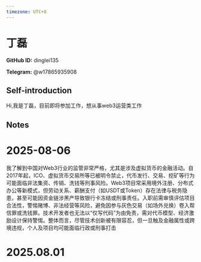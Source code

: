 ```yaml
---
timezone: UTC+8
---
```


# 丁磊

**GitHub ID:** dinglei135

**Telegram:** @w17865935908

## Self-introduction

Hi,我是丁磊，目前即将参加工作，想从事web3运营类工作

## Notes

<!-- Content_START -->
# 2025-08-06

我了解到中国对Web3行业的监管非常严格，尤其是涉及虚拟货币的金融活动。自2017年起，ICO、虚拟货币交易所等已被明令禁止，代币发行、交易、挖矿等行为可能面临非法集资、传销、洗钱等刑事风险。Web3项目常采用境外注册、分布式办公等新模式，但劳动关系、薪酬支付（如USDT或Token）存在法律与税务隐患，甚至可能因资金链涉黑产导致银行卡冻结或刑事责任。入职前需审慎评估项目合法性，警惕赌博、非法经营等风险，避免因参与灰色交易（如场外兑换）卷入帮信罪或洗钱罪。技术开发者也无法以“仅写代码”为由免责，需对代币模型、经济激励设计保持警惕。整体而言，尽管技术创新被有限容忍，但一旦触及金融属性或跨境违规，个人及项目均可能面临行政或刑事打击


# 2025.08.01


<!-- Content_END -->
